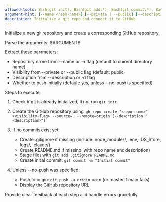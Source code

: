 ```yaml
---
allowed-tools: Bash(git init), Bash(git add:*), Bash(git commit:*), Bash(git push:*), Bash(git remote:*), Bash(gh repo create:*), Bash(gh api:*), Read, Write
argument-hint: [--name <repo-name>] [--private | --public] [--description <desc>] [--no-push]
description: Initialize a git repo and connect it to GitHub
---
```


Initialize a new git repository and create a corresponding GitHub repository.

Parse the arguments: $ARGUMENTS

Extract these parameters:
- Repository name from --name or -n flag (default to current directory name)
- Visibility from --private or --public flag (default: public)
- Description from --description or -d flag
- Whether to push initially (default: yes, unless --no-push is specified)

Steps to execute:

1. Check if git is already initialized, if not run `git init`

2. Create the GitHub repository using:
   `gh repo create "<repo-name>" <visibility-flag> --source=. --remote=origin [--description "<description>"]`

3. If no commits exist yet:
   - Create .gitignore if missing (include: node_modules/, .env, .DS_Store, logs/, .claude/)
   - Create README.md if missing (with repo name and description)
   - Stage files with `git add .gitignore README.md`
   - Create initial commit: `git commit -m "Initial commit"`

4. Unless --no-push was specified:
   - Push to origin: `git push -u origin main` (or master if main fails)
   - Display the GitHub repository URL

Provide clear feedback at each step and handle errors gracefully.